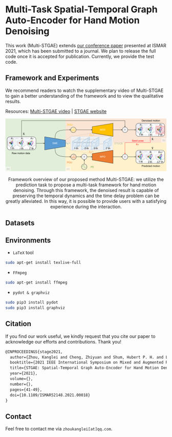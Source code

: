# Multi-Task Spatial-Temporal Graph Auto-Encoder for Hand Motion Denoising

This work (Multi-STGAE) extends [our conference paper](http://hubertshum.com/pbl_ismar2021hand.htm) presented at ISMAR 2021, which has been submitted to a journal. We plan to release the full code once it is accepted for publication. Currently, we provide the test code.

## Framework and Experiments

We recommend readers to watch the supplementary video of Multi-STGAE to gain a better understanding of the framework and to view the qualitative results.

Resources: [Multi-STGAE video](https://bhpan.buaa.edu.cn:443/link/8E94EF7ECE16BA78C7FC0237AB208475) | [STGAE website](http://hubertshum.com/pbl_ismar2021hand.htm) 

![](./imgs/overview.png)

<center>
    Framework overview of our proposed method Multi-STGAE: we utilize the prediction task to propose a multi-task framework for hand motion denoising. Through this framework, the denoised result is capable of preserving the temporal dynamics and the time delay problem can be greatly alleviated. In this way, it is possible to provide users with a satisfying experience during the interaction.
</center>





## Datasets



## Environments

- `LaTeX` tool

```bash
sudo apt-get install texlive-full
```

- `FFmpeg`

```bash
sudo apt-get install ffmpeg
```

- `pydot & graphviz`
```bash
sudo pip3 install pydot
sudo pip3 install graphviz
```

## Citation

If you find our work useful, we kindly request that you cite our paper to acknowledge our efforts and contributions. Thank you!

```latex
@INPROCEEDINGS{stage2021,
  author={Zhou, Kanglei and Cheng, Zhiyuan and Shum, Hubert P. H. and Li, Frederick W. B. and Liang, Xiaohui},
  booktitle={2021 IEEE International Symposium on Mixed and Augmented Reality (ISMAR)}, 
  title={STGAE: Spatial-Temporal Graph Auto-Encoder for Hand Motion Denoising}, 
  year={2021},
  volume={},
  number={},
  pages={41-49},
  doi={10.1109/ISMAR52148.2021.00018}
}
```

## Contact

Feel free to contact me via `zhoukanglei[at]qq.com`.